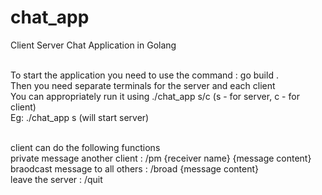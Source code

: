 # chat_app

Client Server Chat Application in Golang 

<br>To start the application you need to use the command : go build .
<br>Then you need separate terminals for the server and each client
<br>You can appropriately run it using ./chat_app s/c (s - for server, c - for client)
<br> Eg: ./chat_app s (will start server)

<br>client can do the following functions
<br>private message another client : /pm {receiver name} {message content}
<br>braodcast message to all others : /broad {message content}
<br>leave the server : /quit 
